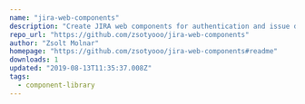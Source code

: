 ```yaml
---
name: "jira-web-components"
description: "Create JIRA web components for authentication and issue display."
repo_url: "https://github.com/zsotyooo/jira-web-components"
author: "Zsolt Molnar"
homepage: "https://github.com/zsotyooo/jira-web-components#readme"
downloads: 1
updated: "2019-08-13T11:35:37.008Z"
tags: 
  - component-library
---
```

